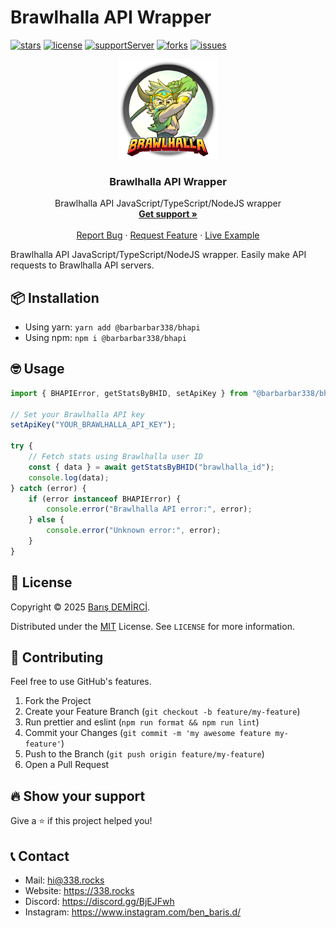 # Brawlhalla API Wrapper

[![stars](https://img.shields.io/github/stars/barbarbar338/bhapi?color=yellow&logo=github&style=for-the-badge)](https://github.com/barbarbar338/bhapi)
[![license](https://img.shields.io/github/license/barbarbar338/bhapi?logo=github&style=for-the-badge)](https://github.com/barbarbar338/bhapi)
[![supportServer](https://img.shields.io/discord/711995199945179187?color=7289DA&label=Support&logo=discord&style=for-the-badge)](https://discord.gg/BjEJFwh)
[![forks](https://img.shields.io/github/forks/barbarbar338/bhapi?color=green&logo=github&style=for-the-badge)](https://github.com/barbarbar338/bhapi)
[![issues](https://img.shields.io/github/issues/barbarbar338/bhapi?color=red&logo=github&style=for-the-badge)](https://github.com/barbarbar338/bhapi)

<p align="center">
  <img src="https://raw.githubusercontent.com/barbarbar338/bh-open-api/refs/heads/main/frontend/public/logo512.png" alt="Logo" width="160" height="160" />
  <h3 align="center">Brawlhalla API Wrapper</h3>

  <p align="center">
    Brawlhalla API JavaScript/TypeScript/NodeJS wrapper
    <br />
    <a href="https://discord.gg/BjEJFwh"><strong>Get support »</strong></a>
    <br />
    <br />
    <a href="https://github.com/barbarbar338/bhapi/issues">Report Bug</a>
    ·
    <a href="https://github.com/barbarbar338/bhapi/issues">Request Feature</a>
    ·
    <a href="https://bhapi.338.rocks">Live Example</a>
  </p>
</p>

Brawlhalla API JavaScript/TypeScript/NodeJS wrapper. Easily make API requests to Brawlhalla API servers.

## 📦 Installation

- Using yarn: `yarn add @barbarbar338/bhapi`
- Using npm: `npm i @barbarbar338/bhapi`

## 🤓 Usage

```js
import { BHAPIError, getStatsByBHID, setApiKey } from "@barbarbar338/bhapi";

// Set your Brawlhalla API key
setApiKey("YOUR_BRAWLHALLA_API_KEY");

try {
	// Fetch stats using Brawlhalla user ID
	const { data } = await getStatsByBHID("brawlhalla_id");
	console.log(data);
} catch (error) {
	if (error instanceof BHAPIError) {
		console.error("Brawlhalla API error:", error);
	} else {
		console.error("Unknown error:", error);
	}
}
```

## 📄 License

Copyright © 2025 [Barış DEMİRCİ](https://github.com/barbarbar338).

Distributed under the [MIT](https://mit-license.org/) License. See `LICENSE` for more information.

## 🧦 Contributing

Feel free to use GitHub's features.

1. Fork the Project
2. Create your Feature Branch (`git checkout -b feature/my-feature`)
3. Run prettier and eslint (`npm run format && npm run lint`)
4. Commit your Changes (`git commit -m 'my awesome feature my-feature'`)
5. Push to the Branch (`git push origin feature/my-feature`)
6. Open a Pull Request

## 🔥 Show your support

Give a ⭐️ if this project helped you!

## 📞 Contact

- Mail: <hi@338.rocks>
- Website: <https://338.rocks>
- Discord: <https://discord.gg/BjEJFwh>
- Instagram: <https://www.instagram.com/ben_baris.d/>
